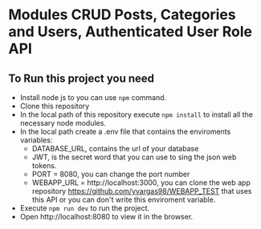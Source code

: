 # Modules CRUD Posts, Categories and Users, Authenticated User Role API

## To Run this project you need

- Install node js to you can use `npm` command.
- Clone this repository
- In the local path of this repository execute `npm install` to install all the necessary node modules.
- In the local path create a .env file that contains the enviroments variables:
    - DATABASE_URL, contains the url of your database
    - JWT, is the secret word that you can use to sing the json web tokens.
    - PORT = 8080, you can change the port number
    - WEBAPP_URL = http://localhost:3000, you can clone the web app repository https://github.com/yvargas98/WEBAPP_TEST that uses this API or you can don't write this enviroment variable.
- Execute `npm run dev` to run the project.
- Open http://localhost:8080 to view it in the browser.
